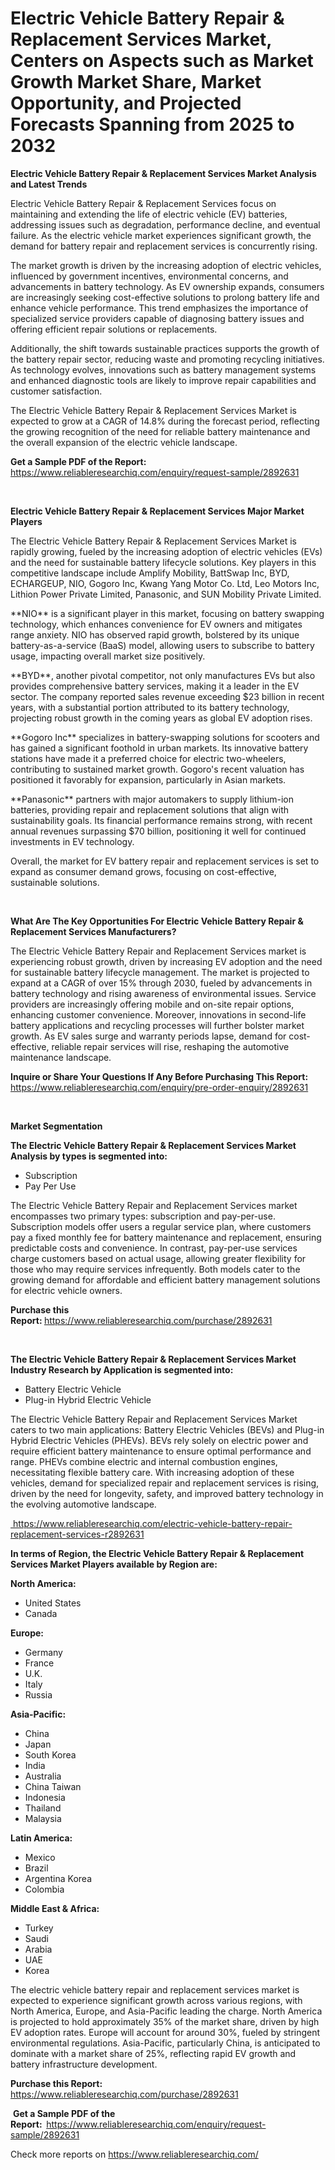 <p><h1>Electric Vehicle Battery Repair & Replacement Services Market, Centers on Aspects such as Market Growth Market Share, Market Opportunity, and Projected Forecasts Spanning from 2025 to 2032</h1></p><p><strong>Electric Vehicle Battery Repair & Replacement Services Market Analysis and Latest Trends</strong></p>
<p><p>Electric Vehicle Battery Repair & Replacement Services focus on maintaining and extending the life of electric vehicle (EV) batteries, addressing issues such as degradation, performance decline, and eventual failure. As the electric vehicle market experiences significant growth, the demand for battery repair and replacement services is concurrently rising.</p><p>The market growth is driven by the increasing adoption of electric vehicles, influenced by government incentives, environmental concerns, and advancements in battery technology. As EV ownership expands, consumers are increasingly seeking cost-effective solutions to prolong battery life and enhance vehicle performance. This trend emphasizes the importance of specialized service providers capable of diagnosing battery issues and offering efficient repair solutions or replacements.</p><p>Additionally, the shift towards sustainable practices supports the growth of the battery repair sector, reducing waste and promoting recycling initiatives. As technology evolves, innovations such as battery management systems and enhanced diagnostic tools are likely to improve repair capabilities and customer satisfaction.</p><p>The Electric Vehicle Battery Repair & Replacement Services Market is expected to grow at a CAGR of 14.8% during the forecast period, reflecting the growing recognition of the need for reliable battery maintenance and the overall expansion of the electric vehicle landscape.</p></p>
<p><strong>Get a Sample PDF of the Report:&nbsp;</strong> <a href="https://www.reliableresearchiq.com/enquiry/request-sample/2892631?utm_campaign=2302&utm_medium=2&utm_source=Github&utm_content=ia&utm_term=15032025&utm_id=electric-vehicle-battery-repair-replacement-services">https://www.reliableresearchiq.com/enquiry/request-sample/2892631</a></p>
<p>&nbsp;</p>
<p><strong>Electric Vehicle Battery Repair & Replacement Services Major Market Players</strong></p>
<p><p>The Electric Vehicle Battery Repair & Replacement Services Market is rapidly growing, fueled by the increasing adoption of electric vehicles (EVs) and the need for sustainable battery lifecycle solutions. Key players in this competitive landscape include Amplify Mobility, BattSwap Inc, BYD, ECHARGEUP, NIO, Gogoro Inc, Kwang Yang Motor Co. Ltd, Leo Motors Inc, Lithion Power Private Limited, Panasonic, and SUN Mobility Private Limited.</p><p>**NIO** is a significant player in this market, focusing on battery swapping technology, which enhances convenience for EV owners and mitigates range anxiety. NIO has observed rapid growth, bolstered by its unique battery-as-a-service (BaaS) model, allowing users to subscribe to battery usage, impacting overall market size positively.</p><p>**BYD**, another pivotal competitor, not only manufactures EVs but also provides comprehensive battery services, making it a leader in the EV sector. The company reported sales revenue exceeding $23 billion in recent years, with a substantial portion attributed to its battery technology, projecting robust growth in the coming years as global EV adoption rises.</p><p>**Gogoro Inc** specializes in battery-swapping solutions for scooters and has gained a significant foothold in urban markets. Its innovative battery stations have made it a preferred choice for electric two-wheelers, contributing to sustained market growth. Gogoro's recent valuation has positioned it favorably for expansion, particularly in Asian markets.</p><p>**Panasonic** partners with major automakers to supply lithium-ion batteries, providing repair and replacement solutions that align with sustainability goals. Its financial performance remains strong, with recent annual revenues surpassing $70 billion, positioning it well for continued investments in EV technology.</p><p>Overall, the market for EV battery repair and replacement services is set to expand as consumer demand grows, focusing on cost-effective, sustainable solutions.</p></p>
<p>&nbsp;</p>
<p><strong>What Are The Key Opportunities For Electric Vehicle Battery Repair & Replacement Services Manufacturers?</strong></p>
<p><p>The Electric Vehicle Battery Repair and Replacement Services market is experiencing robust growth, driven by increasing EV adoption and the need for sustainable battery lifecycle management. The market is projected to expand at a CAGR of over 15% through 2030, fueled by advancements in battery technology and rising awareness of environmental issues. Service providers are increasingly offering mobile and on-site repair options, enhancing customer convenience. Moreover, innovations in second-life battery applications and recycling processes will further bolster market growth. As EV sales surge and warranty periods lapse, demand for cost-effective, reliable repair services will rise, reshaping the automotive maintenance landscape.</p></p>
<p><strong>Inquire or Share Your Questions If Any Before Purchasing This Report:</strong> <a href="https://www.reliableresearchiq.com/enquiry/pre-order-enquiry/2892631?utm_campaign=2302&utm_medium=2&utm_source=Github&utm_content=ia&utm_term=15032025&utm_id=electric-vehicle-battery-repair-replacement-services">https://www.reliableresearchiq.com/enquiry/pre-order-enquiry/2892631</a></p>
<p>&nbsp;</p>
<p><strong>Market Segmentation</strong></p>
<p><strong>The Electric Vehicle Battery Repair & Replacement Services Market Analysis by types is segmented into:</strong></p>
<p><ul><li>Subscription</li><li>Pay Per Use</li></ul></p>
<p><p>The Electric Vehicle Battery Repair and Replacement Services market encompasses two primary types: subscription and pay-per-use. Subscription models offer users a regular service plan, where customers pay a fixed monthly fee for battery maintenance and replacement, ensuring predictable costs and convenience. In contrast, pay-per-use services charge customers based on actual usage, allowing greater flexibility for those who may require services infrequently. Both models cater to the growing demand for affordable and efficient battery management solutions for electric vehicle owners.</p></p>
<p><strong>Purchase this Report:&nbsp;</strong><a href="https://www.reliableresearchiq.com/purchase/2892631?utm_campaign=2302&utm_medium=2&utm_source=Github&utm_content=ia&utm_term=15032025&utm_id=electric-vehicle-battery-repair-replacement-services">https://www.reliableresearchiq.com/purchase/2892631</a></p>
<p>&nbsp;</p>
<p><strong>The Electric Vehicle Battery Repair & Replacement Services Market Industry Research by Application is segmented into:</strong></p>
<p><ul><li>Battery Electric Vehicle</li><li>Plug-in Hybrid Electric Vehicle</li></ul></p>
<p><p>The Electric Vehicle Battery Repair and Replacement Services Market caters to two main applications: Battery Electric Vehicles (BEVs) and Plug-in Hybrid Electric Vehicles (PHEVs). BEVs rely solely on electric power and require efficient battery maintenance to ensure optimal performance and range. PHEVs combine electric and internal combustion engines, necessitating flexible battery care. With increasing adoption of these vehicles, demand for specialized repair and replacement services is rising, driven by the need for longevity, safety, and improved battery technology in the evolving automotive landscape.</p></p>
<p><a href="https://www.reliableresearchiq.com/electric-vehicle-battery-repair-replacement-services-r2892631?utm_campaign=2302&utm_medium=2&utm_source=Github&utm_content=ia&utm_term=15032025&utm_id=electric-vehicle-battery-repair-replacement-services">&nbsp;https://www.reliableresearchiq.com/electric-vehicle-battery-repair-replacement-services-r2892631</a></p>
<p><strong>In terms of Region, the Electric Vehicle Battery Repair & Replacement Services Market Players available by Region are:</strong></p>
<p>
    <p> <strong> North America: </strong>
        <ul>
            <li>United States</li>
            <li>Canada</li>
        </ul>
        </p> 
    <p> <strong> Europe: </strong>
        <ul>
            <li>Germany</li>
            <li>France</li>
            <li>U.K.</li>
            <li>Italy</li>
            <li>Russia</li>
        </ul>
        </p> 
    <p> <strong> Asia-Pacific: </strong>
        <ul>
            <li>China</li>
            <li>Japan</li>
            <li>South Korea</li>
            <li>India</li>
            <li>Australia</li>
            <li>China Taiwan</li>
            <li>Indonesia</li>
            <li>Thailand</li>
            <li>Malaysia</li>
        </ul>
        </p> 
    <p> <strong> Latin America: </strong>
        <ul>
            <li>Mexico</li>
            <li>Brazil</li>
            <li>Argentina Korea</li>
            <li>Colombia</li>
        </ul>
        </p> 
    <p> <strong> Middle East & Africa: </strong>
        <ul>
            <li>Turkey</li>
            <li>Saudi</li>
            <li>Arabia</li>
            <li>UAE</li>
            <li>Korea</li>
        </ul>
    </p>
    </p>
<p><p>The electric vehicle battery repair and replacement services market is expected to experience significant growth across various regions, with North America, Europe, and Asia-Pacific leading the charge. North America is projected to hold approximately 35% of the market share, driven by high EV adoption rates. Europe will account for around 30%, fueled by stringent environmental regulations. Asia-Pacific, particularly China, is anticipated to dominate with a market share of 25%, reflecting rapid EV growth and battery infrastructure development.</p></p>
<p><strong>Purchase this Report: </strong><a href="https://www.reliableresearchiq.com/purchase/2892631?utm_campaign=2302&utm_medium=2&utm_source=Github&utm_content=ia&utm_term=15032025&utm_id=electric-vehicle-battery-repair-replacement-services">https://www.reliableresearchiq.com/purchase/2892631</a></p>
<p>&nbsp;<strong>Get a Sample PDF of the Report:&nbsp;&nbsp;</strong><a href="https://www.reliableresearchiq.com/enquiry/request-sample/2892631?utm_campaign=2302&utm_medium=2&utm_source=Github&utm_content=ia&utm_term=15032025&utm_id=electric-vehicle-battery-repair-replacement-services">https://www.reliableresearchiq.com/enquiry/request-sample/2892631</a></p>
<p><strong></strong></p>
<p>Check more reports on <a href="https://www.reliableresearchiq.com/?utm_campaign=2302&utm_medium=2&utm_source=Github&utm_content=ia&utm_term=15032025&utm_id=electric-vehicle-battery-repair-replacement-services">https://www.reliableresearchiq.com/</a></p>